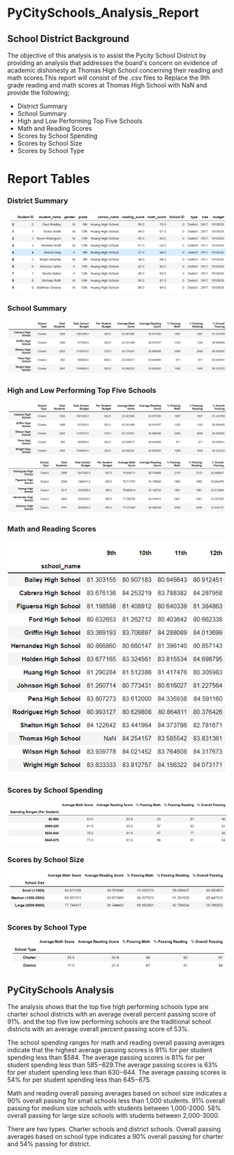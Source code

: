 # PyCitySchools_Analysis_Report

## School District Background
The objective of this analysis is to assist the Pycity School District by providing an analysis that addresses the board's concern on evidence of academic dishonesty at Thomas High School concerning their reading and math scores.This report will consist of the .csv files to Replace the 9th grade reading and math scores at Thomas High School with NaN and provide the following;
 * District Summary
 * School Summary
 * High and Low Performing Top Five Schools
 * Math and Reading Scores 
 * Scores by School Spending
 * Scores by School Size
 * Scores by School Type
 
# Report Tables
### District Summary
![District Summary](https://github.com/gracemarshall/School_District_Analysis/blob/main/Resources/District%20Summary.PNG)
### School Summary
![School Summary](https://github.com/gracemarshall/School_District_Analysis/blob/main/Resources/High%20and%20Low%20Schools.PNG)
### High and Low Performing Top Five Schools
![High and Low Performing Top Five Schools](https://github.com/gracemarshall/School_District_Analysis/blob/main/Resources/High%20and%20Low%20Schools.PNG)
![High and Low Performing Top Five Schools](https://github.com/gracemarshall/School_District_Analysis/blob/main/Resources/High%20and%20Low%20Schools%202.PNG)
### Math and Reading Scores 
![Math and Reading Scores](https://github.com/gracemarshall/School_District_Analysis/blob/main/Resources/Math%20and%20Reading%20Scores%20Grades%209-12.PNG)
### Scores by School Spending
![Scores by School Spending](https://github.com/gracemarshall/School_District_Analysis/blob/main/Resources/Scores%20by%20Spending.PNG)
### Scores by School Size
![Scores by School Size](https://github.com/gracemarshall/School_District_Analysis/blob/main/Resources/Scores%20by%20School%20Size.PNG)
### Scores by School Type
![Scores by School Type](https://github.com/gracemarshall/School_District_Analysis/blob/main/Resources/Scores%20by%20School%20Type.PNG)

## PyCitySchools Analysis 
The analysis shows that the top five high performing schools type are charter school districts with an average overall percent passing score of 91%. and the top five low performing schools are the traditional school districts with an average overall percent passing score of 53%.
         
The school spending ranges for math and reading overall passing averages indicate that the highest average passing scores is 91% for per student spending less than $584. The average passing scores is 81% for per student spending less than $585-$629.The average passing scores is 63% for per student spending less than $630-$644. The average passing scores is 54% for per student spending less than $645-$675.   

Math and reading overall passing averages based on school size indicates a 90% overall passing for small schools less than 1,000 students. 91% overall passing for medium size schools with students between 1,000-2000. 58% overall passing for large size schools with students between 2,000-3000.

There are two types. Charter schools and district schools. Overall passing averages based on school type indicates a 90% overall passing for charter and 54% passing for district.

